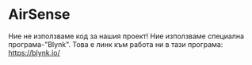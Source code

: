 # AirSense
Ние не използваме код за нашия проект!
Ние използваме специална програма-"Blynk".
Това е линк към работа ни в тази програма: https://blynk.io/
